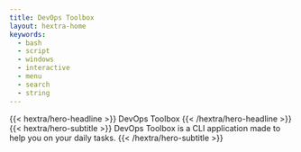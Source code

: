 ```yaml
---
title: DevOps Toolbox
layout: hextra-home
keywords:
  - bash
  - script
  - windows
  - interactive
  - menu
  - search
  - string
---
```


<div class="hx-mt-6 hx-mb-6">
{{< hextra/hero-headline >}}
  DevOps Toolbox
{{< /hextra/hero-headline >}}
</div>

<div class="hx-mb-12">
{{< hextra/hero-subtitle >}}
  DevOps Toolbox is a CLI application made to help you on your daily tasks.
{{< /hextra/hero-subtitle >}}
</div>

<img id="logo1" src="logo.png" alt="logo" height="3rem" width="auto" />
<img id="logo1-dark" src="logo-dark.png" alt="logo" height="3rem" width="auto" />
<script>
if (document.documentElement.style.colorScheme === "dark") {
  document.getElementById("logo1").style.display = "none";
  document.getElementById("logo1-dark").style.display = "block";
} else {
  document.getElementById("logo1").style.display = "block";
  document.getElementById("logo1-dark").style.display = "none";
}
</script>
